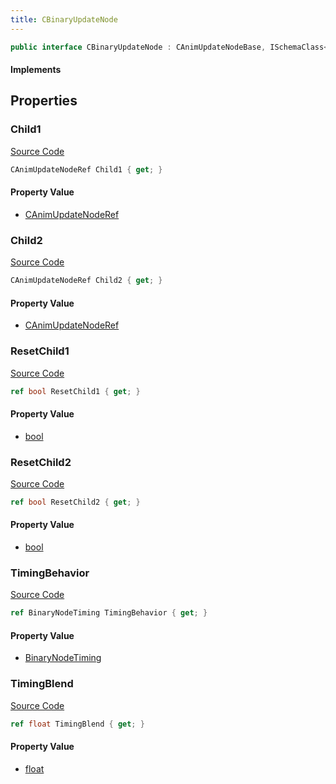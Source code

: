 ```yaml
---
title: CBinaryUpdateNode
---
```


```csharp
public interface CBinaryUpdateNode : CAnimUpdateNodeBase, ISchemaClass<CAnimUpdateNodeBase>, ISchemaClass<CBinaryUpdateNode>, ISchemaField, ISchemaClass, INativeHandle
```

#### Implements

## Properties

### Child1

[Source Code](https://github.com/swiftly-solution/swiftlys2/blob/beta/managed/src/SwiftlyS2.Generated/Schemas/Interfaces/CBinaryUpdateNode.cs#L16)

```csharp
CAnimUpdateNodeRef Child1 { get; }
```

#### Property Value

- [CAnimUpdateNodeRef](/docs/api/shared/schemadefinitions/canimupdatenoderef)

### Child2

[Source Code](https://github.com/swiftly-solution/swiftlys2/blob/beta/managed/src/SwiftlyS2.Generated/Schemas/Interfaces/CBinaryUpdateNode.cs#L18)

```csharp
CAnimUpdateNodeRef Child2 { get; }
```

#### Property Value

- [CAnimUpdateNodeRef](/docs/api/shared/schemadefinitions/canimupdatenoderef)

### ResetChild1

[Source Code](https://github.com/swiftly-solution/swiftlys2/blob/beta/managed/src/SwiftlyS2.Generated/Schemas/Interfaces/CBinaryUpdateNode.cs#L24)

```csharp
ref bool ResetChild1 { get; }
```

#### Property Value

- [bool](https://learn.microsoft.com/dotnet/api/system.boolean)

### ResetChild2

[Source Code](https://github.com/swiftly-solution/swiftlys2/blob/beta/managed/src/SwiftlyS2.Generated/Schemas/Interfaces/CBinaryUpdateNode.cs#L26)

```csharp
ref bool ResetChild2 { get; }
```

#### Property Value

- [bool](https://learn.microsoft.com/dotnet/api/system.boolean)

### TimingBehavior

[Source Code](https://github.com/swiftly-solution/swiftlys2/blob/beta/managed/src/SwiftlyS2.Generated/Schemas/Interfaces/CBinaryUpdateNode.cs#L20)

```csharp
ref BinaryNodeTiming TimingBehavior { get; }
```

#### Property Value

- [BinaryNodeTiming](/docs/api/shared/schemadefinitions/binarynodetiming)

### TimingBlend

[Source Code](https://github.com/swiftly-solution/swiftlys2/blob/beta/managed/src/SwiftlyS2.Generated/Schemas/Interfaces/CBinaryUpdateNode.cs#L22)

```csharp
ref float TimingBlend { get; }
```

#### Property Value

- [float](https://learn.microsoft.com/dotnet/api/system.single)


